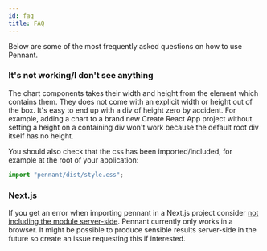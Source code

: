 ```yaml
---
id: faq
title: FAQ
---
```


Below are some of the most frequently asked questions on how to use Pennant.

### It's not working/I don't see anything

The chart components takes their width and height from the element which contains them. They does not come with an explicit width or height out of the box. It's easy to end up with a div of height zero by accident. For example, adding a chart to a brand new Create React App project without setting a height on a containing div won't work because the default root div itself has no height.

You should also check that the css has been imported/included, for example at the root of your application:

```jsx
import "pennant/dist/style.css";
```

### Next.js

If you get an error when importing pennant in a Next.js project consider [not including the module server-side](https://nextjs.org/docs/advanced-features/dynamic-import#with-no-ssr). Pennant currently only works in a browser. It might be possible to produce sensible results server-side in the future so create an issue requesting this if interested.
